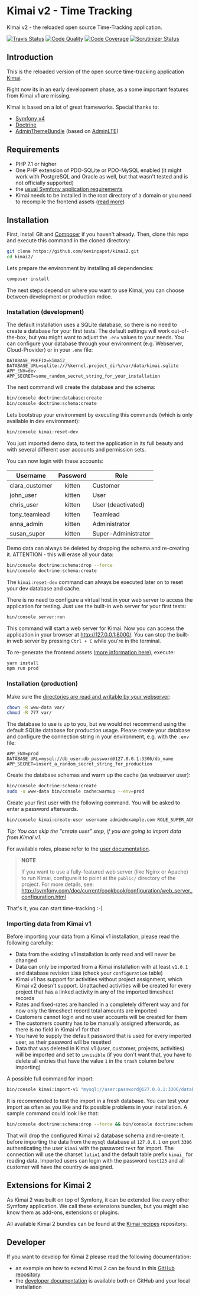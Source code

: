 # Kimai v2 - Time Tracking

Kimai v2 - the reloaded open source Time-Tracking application.

[![Travis Status](https://travis-ci.org/kevinpapst/kimai2.svg?branch=master)](https://travis-ci.org/kevinpapst/kimai2)
[![Code Quality](https://scrutinizer-ci.com/g/kevinpapst/kimai2/badges/quality-score.png?b=master)](https://scrutinizer-ci.com/g/kevinpapst/kimai2/?branch=master)
[![Code Coverage](https://scrutinizer-ci.com/g/kevinpapst/kimai2/badges/coverage.png?b=master)](https://scrutinizer-ci.com/g/kevinpapst/kimai2/?branch=master)
[![Scrutinizer Status](https://scrutinizer-ci.com/g/kevinpapst/kimai2/badges/build.png?b=master)](https://scrutinizer-ci.com/g/kevinpapst/kimai2/build-status/master)

## Introduction

This is the reloaded version of the open source time-tracking application [Kimai](http://www.kimai.org).

Right now its in an early development phase, as a some important features from Kimai v1 are missing.

Kimai is based on a lot of great frameworks. Special thanks to: 
- [Symfony v4](https://github.com/symfony/symfony) 
- [Doctrine](https://github.com/doctrine/)
- [AdminThemeBundle](https://github.com/avanzu/AdminThemeBundle/) (based on [AdminLTE](https://github.com/almasaeed2010/AdminLTE/))

## Requirements

- PHP 7.1 or higher
- One PHP extension of PDO-SQLite or PDO-MySQL enabled (it might work with PostgreSQL and Oracle as well, but that wasn't tested and is not officially supported)
- the [usual Symfony application requirements](http://symfony.com/doc/current/reference/requirements.html)
- Kimai needs to be installed in the root directory of a domain or you need to recompile the frontend assets ([read more](var/docs/developers.md))

## Installation

First, install Git and [Composer](https://getcomposer.org/doc/00-intro.md)
if you haven't already. Then, clone this repo and execute this command in the cloned directory:

```bash
git clone https://github.com/kevinpapst/kimai2.git
cd kimai2/
```

Lets prepare the environment by installing all dependencies:

```bash
composer install
```

The next steps depend on where you want to use Kimai, you can choose between development or production mdoe.

### Installation (development)

The default installation uses a SQLite database, so there is no need to create a database for your first tests.
The default settings will work out-of-the-box, but you might want to adjust the `.env` values to your needs.
You can configure your database through your environment (e.g. Webserver, Cloud-Provider) or in your `.env` file:
```
DATABASE_PREFIX=kimai2_
DATABASE_URL=sqlite:///%kernel.project_dir%/var/data/kimai.sqlite
APP_ENV=dev
APP_SECRET=some_random_secret_string_for_your_installation
```

The next command will create the database and the schema:
```bash
bin/console doctrine:database:create
bin/console doctrine:schema:create
```

Lets bootstrap your environment by executing this commands (which is only available in dev environment):
```bash
bin/console kimai:reset-dev
```

You just imported demo data, to test the application in its full beauty and with several different user accounts and permission sets.

You can now login with these accounts:

| Username | Password | Role |
|---|:---:|---|
| clara_customer | kitten | Customer |
| john_user | kitten | User |
| chris_user | kitten | User (deactivated) |
| tony_teamlead | kitten | Teamlead |
| anna_admin | kitten | Administrator |
| susan_super | kitten | Super-Administrator |

Demo data can always be deleted by dropping the schema and re-creating it.
ATTENTION - this will erase all your data:

```bash
bin/console doctrine:schema:drop --force
bin/console doctrine:schema:create
```

The `kimai:reset-dev` command can always be executed later on to reset your dev database and cache.

There is no need to configure a virtual host in your web server to access the application for testing.
Just use the built-in web server for your first tests:

```bash
bin/console server:run
```

This command will start a web server for Kimai. Now you can access the application in your browser at <http://127.0.0.1:8000/>.
You can stop the built-in web server by pressing `Ctrl + C` while you're in the terminal.

To re-generate the frontend assets ([more information here](var/docs/developers.md)), execute:
```bash
yarn install
npm run prod
```

### Installation (production)

Make sure the [directories are read and writable by your webserver](https://symfony.com/doc/current/setup/file_permissions.html):
```bash
chown -R www-data var/
chmod -R 777 var/
```

The database to use is up to you, but we would not recommend using the default SQLite database for production usage.
Please create your database and configure the connection string in your environment, e.g. with the `.env` file:
```
APP_ENV=prod
DATABASE_URL=mysql://db_user:db_password@127.0.0.1:3306/db_name
APP_SECRET=insert_a_random_secret_string_for_production
```

Create the database schemas and warm up the cache (as webserver user):
```bash
bin/console doctrine:schema:create
sudo -u www-data bin/console cache:warmup --env=prod
```

Create your first user with the following command. You will be asked to enter a password afterwards.

```bash
bin/console kimai:create-user username admin@example.com ROLE_SUPER_ADMIN
```
_Tip: You can skip the "create user" step, if you are going to import data from Kimai v1._

For available roles, please refer to the [user documentation](var/docs/users.md).

> **NOTE**
>
> If you want to use a fully-featured web server (like Nginx or Apache) to run
> Kimai, configure it to point at the `public/` directory of the project.
> For more details, see:
> http://symfony.com/doc/current/cookbook/configuration/web_server_configuration.html

That's it, you can start time-tracking :-)

### Importing data from Kimai v1

Before importing your data from a Kimai v1 installation, please read the following carefully:

- Data from the existing v1 installation is only read and will never be changed
- Data can only be imported from a Kimai installation with at least `v1.0.1` and database revision `1388` (check your `configuration` table)
- Kimai v1 has support for activities without project assignment, which Kimai v2 doesn't support. Unattached activities will be created for every project that has a linked activity in any of the imported timesheet records
- Rates and fixed-rates are handled in a completely different way and for now only the timesheet record total amounts are imported
- Customers cannot login and no user accounts will be created for them
- The customers country has to be manually assigned afterwards, as there is no field in Kimai v1 for that
- You have to supply the default password that is used for every imported user, as their password will be resetted
- Data that was deleted in Kimai v1 (user, customer, projects, activities) will be imported and set to `invisible` (if you don't want that, you have to delete all entries that have the value `1` in the `trash` column before importing)

A possible full command for import:
```bash
bin/console kimai:import-v1 "mysql://user:password@127.0.0.1:3306/database?charset=utf8" "db_prefix" "password" "country"
```

It is recommended to test the import in a fresh database. You can test your import as often as you like and fix possible problems in your installation.
A sample command could look like that:
```bash
bin/console doctrine:schema:drop --force && bin/console doctrine:schema:create && bin/console kimai:import-v1 "mysql://kimai:test@127.0.0.1:3306/kimai?charset=latin1" "kimai_" "test123" "de"
```
That will drop the configured Kimai v2 database schema and re-create it, before importing the data from the `mysql` database at `127.0.0.1` on port `3306` authenticating the user `kimai` with the password `test` for import.
The connection will use the charset `latin1` and the default table prefix `kimai_` for reading data. Imported users can login with the password `test123` and all customer will have the country `de` assigned.

## Extensions for Kimai 2

As Kimai 2 was built on top of Symfony, it can be extended like every other Symfony application.
We call these extensions bundles, but you might also know them as add-ons, extensions or plugins.

All available Kimai 2 bundles can be found at the [Kimai recipes](https://github.com/kimai/recipes) repository.

## Developer

If you want to develop for Kimai 2 please read the following documentation:

- an example on how to extend Kimai 2 can be found in this [GitHub repository](https://github.com/kevinpapst/kimai2-invoice)
- the [developer documentation](var/docs/developers.md) is available both on GitHub and your local installation
